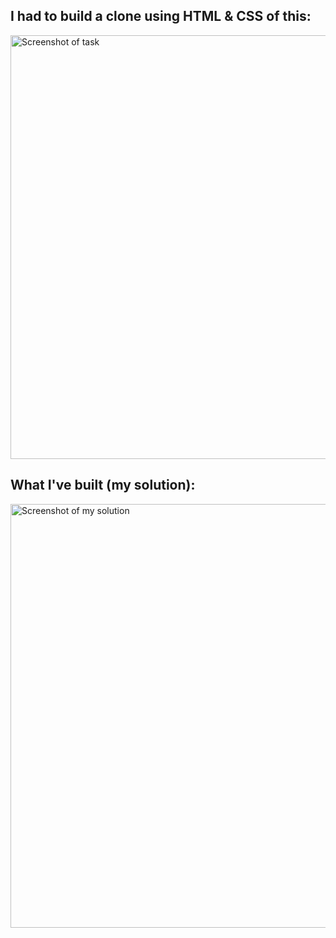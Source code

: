 ## I had to build a clone using HTML & CSS of this:

<img width="678" alt="Screenshot of task" src="https://user-images.githubusercontent.com/12545505/205347157-a002bd3f-5b6a-45ed-add5-aca2b8e2017e.png">

## What I've built (my solution):

<img width="678" alt="Screenshot of my solution" src="https://user-images.githubusercontent.com/12545505/205360387-7315b00c-36e5-4e62-b66b-c52acf6b7d77.png">
